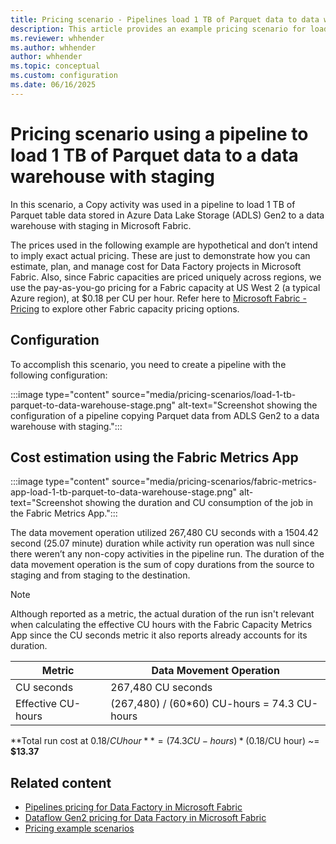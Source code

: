 ```yaml
---
title: Pricing scenario - Pipelines load 1 TB of Parquet data to data warehouse with staging
description: This article provides an example pricing scenario for loading 1 TB of Parquet data to a data warehouse with staging using Data Factory in Microsoft Fabric.
ms.reviewer: whhender
ms.author: whhender
author: whhender
ms.topic: conceptual
ms.custom: configuration
ms.date: 06/16/2025
---
```


# Pricing scenario using a pipeline to load 1 TB of Parquet data to a data warehouse with staging

In this scenario, a Copy activity was used in a pipeline to load 1 TB of Parquet table data stored in Azure Data Lake Storage (ADLS) Gen2 to a data warehouse with staging in Microsoft Fabric.

The prices used in the following example are hypothetical and don’t intend to imply exact actual pricing. These are just to demonstrate how you can estimate, plan, and manage cost for Data Factory projects in Microsoft Fabric. Also, since Fabric capacities are priced uniquely across regions, we use the pay-as-you-go pricing for a Fabric capacity at US West 2 (a typical Azure region), at $0.18 per CU per hour. Refer here to [Microsoft Fabric - Pricing](https://azure.microsoft.com/pricing/details/microsoft-fabric/) to explore other Fabric capacity pricing options.

## Configuration

To accomplish this scenario, you need to create a pipeline with the following configuration:

:::image type="content" source="media/pricing-scenarios/load-1-tb-parquet-to-data-warehouse-stage.png" alt-text="Screenshot showing the configuration of a pipeline copying Parquet data from ADLS Gen2 to a data warehouse with staging.":::

## Cost estimation using the Fabric Metrics App

:::image type="content" source="media/pricing-scenarios/fabric-metrics-app-load-1-tb-parquet-to-data-warehouse-stage.png" alt-text="Screenshot showing the duration and CU consumption of the job in the Fabric Metrics App.":::

The data movement operation utilized 267,480 CU seconds with a 1504.42 second (25.07 minute) duration while activity run operation was null since there weren’t any non-copy activities in the pipeline run. The duration of the data movement operation is the sum of copy durations from the source to staging and from staging to the destination.

> [!NOTE]
> Although reported as a metric, the actual duration of the run isn't relevant when calculating the effective CU hours with the Fabric Capacity Metrics App since the CU seconds metric it also reports already accounts for its duration.

|Metric  |Data Movement Operation  |
|---------|---------|
|CU seconds     | 267,480 CU seconds        |
|Effective CU-hours     | (267,480) / (60*60) CU-hours = 74.3 CU-hours        |

**Total run cost at $0.18/CU hour** = (74.3 CU-hours) * ($0.18/CU hour) ~= **$13.37**

## Related content

- [Pipelines pricing for Data Factory in Microsoft Fabric](pricing-pipelines.md)
- [Dataflow Gen2 pricing for Data Factory in Microsoft Fabric](pricing-dataflows-gen2.md)
- [Pricing example scenarios](pricing-overview.md#pricing-examples)
